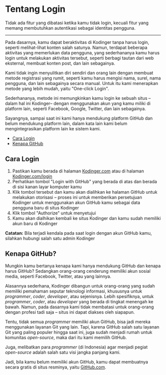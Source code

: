 # Tentang Login

Tidak ada fitur yang dibatasi ketika kamu tidak login, kecuali fitur yang memang membutuhkan autentikasi sebagai identitas pengguna.

---

Pada dasarnya, kamu dapat beraktivitas di Kodinger tanpa harus login, seperti melihat-lihat konten salah satunya. Namun, terdapat beberapa aktivitas yang memerlukan data pengguna, yang sederhananya kamu harus login untuk melakukan aktivitas tersebut, seperti berbagi tautan dari web eksternal, membuat konten post, dan lain sebagainya.

Kami tidak ingin menyulitkan diri sendiri dan orang lain dengan membuat metode registrasi yang rumit, seperti kamu harus mengisi nama, surel, nama pengguna, dan lain sebagainya secara manual. Untuk itu kami menerapkan metode yang lebih mudah, yaitu "One-click Login".

Sederhananya, metode ini memungkinkan kamu login ke sebuah situs –dalam hal ini Kodinger– dengan menggunakan akun yang kamu miliki di platform lain, seperti Facebook, Google, Twitter, dan lain sebagainya.

Sayangnya, sampai saat ini kami hanya mendukung platform GitHub dan belum mendukung platform lain, dalam kata lain kami belum mengintegrasikan platform lain ke sistem kami.

- [Cara Login](#how-to-login)
- [Kenapa GitHub](#why-github)

<a name="how-to-login"></a>
## Cara Login
1. Pastikan kamu berada di halaman [Kodinger.com](https://kodinger.com) atau di halaman [Kodinger.com/login](https://kodinger.com/login)
2. Perhatikan tombol "Login with GitHub" yang berada di atas dan berada di sisi kanan layar komputer kamu
3. Klik tombol tersebut dan kamu akan dialihkan ke halaman GitHub untuk melakukan otorisasi – proses ini untuk memberikan persetujuan Kodinger untuk menggunakan akun GitHub kamu sebagai data pengguna baru di situs Kodinger
4. Klik tombol "Authorize" untuk menyetujui
5. Kamu akan dialhikan kembali ke situs Kodinger dan kamu sudah memiliki akun baru di Kodinger

**Catatan:** Bila terjadi kendala pada saat login dengan akun GitHub kamu, silahkan hubungi salah satu admin Kodinger

<a name="why-github"></a>
## Kenapa GitHub?
Mungkin kamu bertanya kenapa kami hanya mendukung GitHub dan kenapa harus GitHub? Sedangkan orang-orang cenderung memiliki akun sosial media, seperti Facebook, Twitter, atau yang lainnya.

Alasannya sederhana, Kodinger dibangun untuk orang-orang yang sudah memiliki pemahaman seputar teknologi informasi, khususnya untuk *programmer*, *coder*, *developer*, atau sejenisnya. Lebih spesifiknya, untuk *programmer*, *coder*, atau *developer* yang berada di tingkat menengah ke bawah. Namun, pada dasarnya kami tidak membatasi untuk orang-orang dengan profesi tadi saja – situs ini dapat diakses oleh siapapun.

Tentu, tidak semua *programmer* memiliki akun GitHub, bisa jadi mereka menggunakan layanan Git yang lain. Tapi, karena GitHub salah satu layanan Git yang paling populer hingga saat ini, juga sudah menjadi rumah untuk komunitas *open-source*, maka dari itu kami memilih GitHub.

Juga, melibatkan para *programmer* (di Indonesia) agar menjadi pegiat *open-source* adalah salah satu visi jangka panjang kami.

Jadi, bila kamu belum memiliki akun GitHub, kamu dapat membuatnya secara gratis di situs resminya, yaitu [GitHub.com](https://github.com).